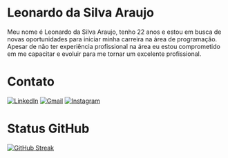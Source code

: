 # Leonardo da Silva Araujo

 Meu nome é Leonardo da Silva Araujo, tenho 22 anos e estou em busca de novas oportunidades para iniciar minha carreira na área de programação. Apesar de não ter experiência profissional na área eu estou comprometido em me capacitar e evoluir para me tornar um excelente profissional.

# Contato 
[![LinkedIn](https://img.shields.io/badge/LinkedIn-000000?style=for-the-badge&logo=linkedin&logoColor=48cf4a)](https://www.linkedin.com/in/leosilva-araujo/) 
[![Gmail](https://img.shields.io/badge/Gmail-000000?style=for-the-badge&logo=gmail&logoColor=48cf4a)](mailto:leonardoaraujo871@gmail.com)
[![Instagram](https://img.shields.io/badge/-Instagram-000000?style=for-the-badge&logo=instagram&logoColor=48cf4a)](https://www.instagram.com/_leo.arauj/) 


# Status GitHub
[![GitHub Streak](https://streak-stats.demolab.com?user=Leonardo871&theme=android-dark&hide_border=falso&border_radius=5&locale=pt_BR)](https://git.io/streak-stats)

